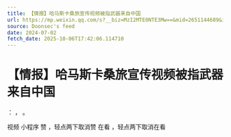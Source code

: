 ```yaml
---
title: 【情报】哈马斯卡桑旅宣传视频被指武器来自中国
url: https://mp.weixin.qq.com/s?__biz=MzI2MTE0NTE3Mw==&mid=2651144689&idx=1&sn=8ca9b848f6b53da1c3e7d0f2035cb979
source: Doonsec's feed
date: 2024-07-02
fetch_date: 2025-10-06T17:42:06.114710
---
```


# 【情报】哈马斯卡桑旅宣传视频被指武器来自中国

：
，
。

视频
小程序
赞
，轻点两下取消赞
在看
，轻点两下取消在看